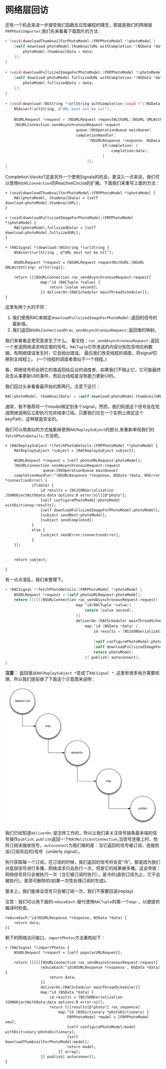 # 网络层回访

还有一个机会来进一步接受我们函数反应型编程的理念，那就是我们的网络层 `FRPPhotoImporter`,我们先来看看下载图片的方法：

```objective-c
+ (void)downloadThumbnailForPhotoModel:(FRPPhotoModel *)photoModel {
	[self download:photoModel.thumbnailURL withCompletion:^(NSData *data) {
		photoModel.thumbnailData = data;
	}];
}

+ (void)downloadFullsizedImageForPhotoModel:(FRPPhotoModel *)photoModel {
	[self download:photoModel.fullsizedURL withCompletion:^(NSData *data){
		photoModel.fullsizedData = data;
	}];
}

+ (void)download:(NSString *)urlString withCompletion:(void (^)(NSData *data))completion {
	NSAssert(urlString, @"URL must not be nil");

	NSURLRequest *request = [NSURLRequest requestWithURL:[NSURL URLWithString:urlString]];
	[NSURLConnection sendAsynchronousRequest:request
								queue:[NSOperationQueue mainQueue]
								completionHandler:
									 ^(NSURLResponse *response, NSData *data, NSError *connectionError) {
											if(completion) {
												completion(data);
											}
									 }];
}

```
Completion blocks?这是另外一个使用Signals的机会。更深入一点来说，我们可以使用`NSURLConnection`的ReactiveCocoa的扩展。下面我们来重写上面的方法：

```
+ (void)downloadThumbnailForPhotoModel:(FRPPhotoModel *)photoModel {
	RAC(photoModel, thumbnailData) = [self download:photoModel.thumbnailURL];
}

+ (void)downloadFullsizedImageForPhotoModel:(FRPPhotoModel *)photoModel {
	RAC(photoModel,fullsizedData) = [self download:photoModel.fullsizedURL];
}

+ (RACSignal *)download:(NSString *)urlString {
	NSAssert(urlString , @"URL must not be nil");

	NSURLRequest *request = [NSURLRequest requestWithURL:[NSURL URLWithString: urlString]];

	return [[[NSURLConnection rac_sendAsynchronousRequest:request]
				map:^id (RACTuple *value) {
					return [value second];
				}] deliverOn:[RACScheduler mainThreadScheduler]];
}

```
这里有两个大的不同：

  1. 我们使用RAC来绑定`downloadFullsizedImageForPhotoModel:`返回的信号的最新值。
  2. 我们返回`NSURLConnection的rac_sendAsynchronousRequest:`返回值的映射。

我们来看看这里究竟发生了什么。
看文档：`rac_sendAsynchronousRequest:`返回一个发送网络请求响应值的信号。`RACTuple`它所发送的内容分别包含响应和数据。有网络错误发生时，它会抛出错误。 最后我们改变线程的调度，将signal切换到主线程上。 (一个线程的调度者类似于一个线程。)

看，网络信号将会把它的值返回给后台的调度者，如果我们不阻止它，它可能最终会去从事更新UI的事件，而后台线程是没有能力更新UI的。

我们回过头来看看最开始的那两行。注意下这行：

```Objective-C
RAC(photoModel, thumbnailData) = [self download:photoModel.thumbnailURL];
```

通常，我不推荐将一个model绑定到多个signal，然而，我们知道这个信号会在完成网络调用后立即执行完并结束订阅。只要我们仅在一个实例上绑定这个keyPath，这种就是安全的。

我们可以用类似的方式抽象掉使用`RACReplaySubject`的部分,来重新审视我们的`fetchPhotoDetails:`方法吧。

```
+ (RACReplaySubject *)fetchPhotoDetails:(FRPPhotoModel *)photoModel {
	RACReplaySubject *subject = [RACReplaySubject subject];

	NSURLRequest *request = [self photoURLRequest:photoModel];
	[NSURLConnection sendAsynchronousRequest:request
			     queue:[NSOperationQueue mainQueue]
	completionHandler:^(NSURLResponse *response, NSData *data, NSError *connectionError) {
			if(data) {
				id results = [NSJSONSerialization JSONObjectWithData:data options:0 error:nil][@"photo"];
				[self configurePhotoModel:photoModel withDictionay:results];
				[self downloadFullsizedImageForPhotoModel:photoModel];
				[subject sendNext:photoModel];
				[subject sendCompleted];
			}
			else {
				[subject sendError:connectionError];
			}
	}];


	return subject;

}
```

有一点点凌乱，我们来整理下。


```Objective-C
+ (RACSignal *)fetchPhotoDetails:(FRPPhotoModel *)photoModel {
	NSURLRequest *request = [self photoURLRequest:photoModel];
	return [[[[[[NSURLConnection rac_sendAsynchronousRequest:request]
							    map:^id(RACTuple *value){
							    	return [value second];
							    }]
							    deliverOn:[RACScheduler mainThreadScheduler]]
							    	map:^id (NSData *data) {
							    		id results = [NSJSONSerialization JSONObjectWithData:data
							    				                       options:0 error:nil][@"photo"];
							    		[self configurePhotoModel:photoModel withDictionary:results];
							    		[self downloadFullsizedImageForPhotoModel:photoModel];
							    		return photoModel;
							    	}] publish] autoconnect];
}
```

**注意：** 返回值从`RACReplaySubject *`变成了`RACSignal *`.
这里有很多地方需要梳理，所以我们提前做了下面这个示意图来说明：

![RACSignal_Process_Diagram](../images/racsignal_process_diagram.png)

我们已经知道`deliverOn:`是怎样工作的，所以让我们来关注信号链条最末端的信号操作`publish`. `publish`返回一个`RACMulitcastConnection`,当信号连接上时，他将订阅该接收信号。`autoconnect`为我们做的是：当它返回的信号被订阅，连接到
 该(订阅背后的)信号（underly signal）。

 执行获取每一个订阅，在订阅的时候，我们返回的信号将会变“冷”。那是因为我们对底层信号进行多播，网络请求只会执行一次，但是它的结果被多播。这会导致：网络信号将只会被执行一次（当它被订阅时执行），是冷的(直到订阅为止，它不会被执行)，甚至可删除的(如果一次性处理订阅的生成)。

基本上，我们能保证信号只会被订阅一次，我们不需要回滚(replay).

注意：我们可以用下面的`reduceEach:`替代使用`RACTuple`的第一个`map:`，以便提供编译时检查。

```
reduceEach:^id(NSURLResponse *response, NSData *data) {
	return data;
}]
```

剩下的网络访问接口，`importPhotos`方法重构如下：

```
+ (RACSignal *)importPhotos {
	NSURLRequest *request = [self popularURLRequest];

	return [[[[[[NSURLConnection rac_sendAsynchronousRequest:request]
				reduceEach:^id(NSURLResponse *response , NSData *data){
					return data;
				}]
				deliverOn:[RACScheduler mainThreadScheduler]]
				map:^id (NSData *data) {
					id results = [NSJSONSerialization JSONObjectWithData:data options:0 error:nil];
					return [[[results[@"photo"] rac_sequence]
						map:^id (NSDictionary *photoDictionary) {
							FRPPhotoModel *model = [FRPPhotoModel new];
							[self configurePhotoModel:model withDictionary:photoDictionary];
							[self downloadThumbnailForPhotoModel:model];
							return model;
						}] array];
				}] publish] autoconnect];
}
```


